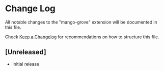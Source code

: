 # Change Log

All notable changes to the "mango-grove" extension will be documented in this file.

Check [Keep a Changelog](http://keepachangelog.com/) for recommendations on how to structure this file.

## [Unreleased]

- Initial release
